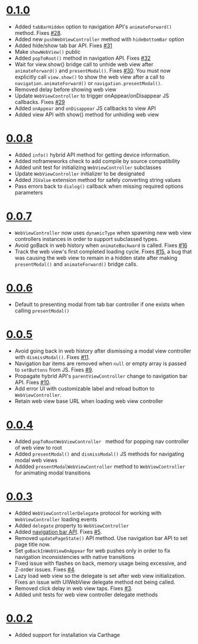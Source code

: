 # [0.1.0](https://github.com/TheHolyGrail/Zoot/releases/tag/v0.1.0)

- Added `tabBarHidden` option to navigation API's `animateForward()` method. Fixes [#28](https://github.com/TheHolyGrail/Zoot/issues/28).
- Added new `pushWebViewController` method with `hideBottomBar` option
- Added hide/show tab bar API. Fixes [#31](https://github.com/TheHolyGrail/Zoot/issues/31)
- Make `showWebView()` public
- Added `popToRoot()` method in navigation API. Fixes [#32](https://github.com/TheHolyGrail/Zoot/issues/32)
- Wait for view.show() bridge call to unhide web view after `animateForward()` and `presentModal()`. Fixes [#30](https://github.com/TheHolyGrail/Zoot/issues/30). You must now explicitly call `view.show()` to show the web view after a call to `navigation.animateForward()` or `navigation.presentModal()`.
- Removed delay before showing web view
- Update `WebViewController` to trigger onAppear/onDisappear JS callbacks. Fixes [#29](https://github.com/TheHolyGrail/Zoot/issues/29)
- Added `onAppear` and `onDisappear` JS callbacks to view API
- Added view API with show() method for unhiding web view

# [0.0.8](https://github.com/TheHolyGrail/Zoot/releases/tag/v0.0.8)

- Added `info()` hybrid API method for getting device information.
- Added noframeworks check to add compile by source compatibility
- Added unit test for initializing `WebViewController` subclasses
- Update `WebViewController` initializer to be designated
- Added `JSValue` extension method for safely converting string values
- Pass errors back to `dialog()` callback when missing required options parameters

# [0.0.7](https://github.com/TheHolyGrail/Zoot/releases/tag/v0.0.7)

- `WebViewController` now uses `dynamicType` when spawning new web view controllers instances in order to support subclassed types.
- Avoid goBack in web history when `animateBackward` is called. Fixes [#16](https://github.com/TheHolyGrail/Zoot/issues/16)
- Track the web view's first completed loading cycle. Fixes [#15](https://github.com/TheHolyGrail/Zoot/issues/15), a bug that was causing the web view to remain in a hidden state after making `presentModal()` and `animateForward()` bridge calls.

# [0.0.6](https://github.com/TheHolyGrail/Zoot/releases/tag/v0.0.6)

- Default to presenting modal from tab bar controller if one exists when calling `presentModal()`

# [0.0.5](https://github.com/TheHolyGrail/Zoot/releases/tag/v0.0.5)

- Avoid going back in web history after dismissing a modal view controller with `dismissModal()`. Fixes [#11](https://github.com/TheHolyGrail/Zoot/issues/11).
- Navigation bar items are removed when `null` or empty array is passed to `setButtons` from JS. Fixes [#9](https://github.com/TheHolyGrail/Zoot/issues/9).
- Propagate hybrid API's `parentViewController` change to navigation bar API. Fixes [#10](https://github.com/TheHolyGrail/Zoot/issues/10).
- Add error UI with customizable label and reload button to `WebViewController`.
- Retain web view base URL when loading web view controller

# [0.0.4](https://github.com/TheHolyGrail/Zoot/releases/tag/v0.0.4)

- Added `popToRootWebViewController ` method for popping nav controller of web view to root
- Added `presentModal()` and `dismissModal()` JS methods for navigating modal web views
- Addded `presentModalWebViewController` method to `WebViewController` for animating modal transitions

# [0.0.3](https://github.com/TheHolyGrail/Zoot/releases/tag/v0.0.3)

- Added `WebViewControllerDelegate` protocol for working with `WebViewController` loading events
- Added `delegate` property to `WebViewController`
- Added [navigation bar API](https://github.com/TheHolyGrail/Zoot/blob/master/platformAPI.md#nativebridgenavigationbar-object). Fixes [#5](https://github.com/TheHolyGrail/Zoot/issues/5).
- Removed `updatePageState()` API method. Use navigation bar API to set page title now. 
- Set `goBackInWebViewOnAppear` for web pushes only in order to fix navigation inconsistencies with native transitions
- Fixed issue with flashes on back, memory usage being excessive, and Z-order issues. Fixes [#4](https://github.com/TheHolyGrail/Zoot/issues/4).
- Lazy load web view so the delegate is set after web view initialization. Fixes an issue with UIWebView delegate method not being called.
- Removed click delay in web view taps. Fixes [#3](https://github.com/TheHolyGrail/Zoot/issues/3).
- Added unit tests for web view controller delegate methods

# [0.0.2](https://github.com/TheHolyGrail/Zoot/releases/tag/v0.0.2)

- Added support for installation via Carthage
